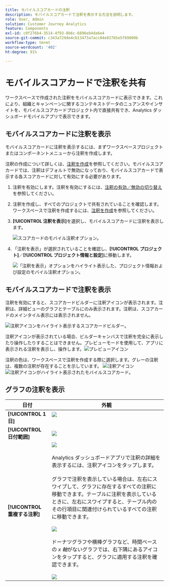 ```yaml
---
title: モバイルスコアカードの注釈
description: モバイルスコアカードで注釈を表示する方法を説明します。
role: User, Admin
solution: Customer Journey Analytics
feature: Components
exl-id: c0f276b4-3514-4f93-8b6c-6896eb4da6e4
source-git-commit: c343a729de4cb13473a7acc04e837b5e5f69809b
workflow-type: tm+mt
source-wordcount: '402'
ht-degree: 91%

---
```



# モバイルスコアカードで注釈を共有

ワークスペースで作成された注釈をモバイルスコアカードに表示できます。これにより、組織とキャンペーンに関するコンテキストデータのニュアンスやインサイトを、モバイルスコアカードプロジェクト内で直接共有でき、Analytics ダッシュボードモバイルアプリで表示できます。

## モバイルスコアカードに注釈を表示

モバイルスコアカードに注釈を表示するには、まずワークスペースプロジェクトまたはコンポーネントメニューから注釈を作成します。

注釈の作成について詳しくは、[注釈を作成](create-annotations.md)を参照してください。モバイルスコアカードでは、注釈はデフォルトで無効になっており、モバイルスコアカードで表示する各スコアカードに対して有効にする必要があります。

1. 注釈を有効にします。注釈を有効にするには、[注釈の有効／無効の切り替え](overview.md#annotations-on-off)を参照してください。

1. 注釈を作成し、すべてのプロジェクトで共有されていることを確認します。ワークスペースで注釈を作成するには、[注釈を作成](create-annotations.md)を参照してください。

1. **[!UICONTROL 注釈を表示]**&#x200B;を選択し、モバイルスコアカードに注釈を表示します。

   ![スコアカードのモバイル注釈オプション。](assets/show-annotations.png)

1. 「注釈を表示」が選択されていることを確認し、**[!UICONTROL プロジェクト]**／**[!UICONTROL プロジェクト情報と設定]**&#x200B;に移動します。

   ![「注釈を表示」オプションをハイライト表示した、プロジェクト情報および設定のモバイル注釈オプション。](assets/project-info-settings.png)

## モバイルスコアカードで注釈を表示

注釈を有効にすると、スコアカードビルダーに注釈アイコンが表示されます。注釈は、詳細ビューのグラフとテーブルにのみ表示されます。注釈は、スコアカードのメインタイル表示には表示されません。

![注釈アイコンをハイライト表示するスコアカードビルダー。](assets/view-annotations.png)

注釈アイコンが表示されている場合、ビルダーキャンバスで注釈を完全に表示したり操作したりすることはできません。プレビューモードを使用して、アプリに表示される注釈を表示し、操作します。![プレビューアイコン](assets/preview-icon.png)

注釈の色は、ワークスペースで注釈を作成する際に選択します。グレーの注釈は、複数の注釈が存在することを示しています。 ![注釈アイコン](assets/gray-annotations1.png) ![注釈アイコンがハイライト表示されたモバイルスコアカード。](assets/gray-annotations2.png)

## グラフの注釈を表示

| 日付 | 外観 |
| --- | --- |
| **[!UICONTROL 1 日]** | ![](assets/single-day-mobile-annotations.png)<br></br> |
| **[!UICONTROL 日付範囲]** | ![](assets/date-range.png) |
| **[!UICONTROL 重複する注釈]** | ![](assets/overlapping-annotations.png)<br></br>Analytics ダッシュボードアプリで注釈の詳細を表示するには、注釈アイコンをタップします。<br></br>グラフで注釈を表示している場合は、左右にスワイプして、グラフに存在するすべての注釈に移動できます。テーブルに注釈を表示しているときに、左右にスワイプすると、テーブル内のその行項目に関連付けられているすべての注釈に移動できます。<br></br>![](assets/swipe-multiple-annotations.png) <br></br>ドーナツグラフや横棒グラフなど、時間ベースの *x 軸*&#x200B;がないグラフでは、右下隅にあるアイコンをタップすると、グラフに適用する注釈を確認できます。<br></br> ![](assets/charts-without-timebase.png) |
